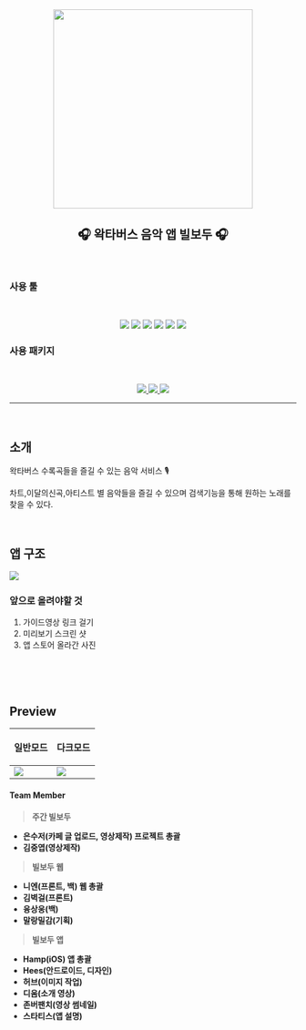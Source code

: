 
<div align="center">


<img src="https://user-images.githubusercontent.com/48616183/187058832-66dec30a-3205-403d-a98d-9d64d08a797a.png" width = "350">

<h2>🎧 왁타버스 음악 앱 빌보두 🎧</h2>

</div>

<br>

### 사용 툴 

<br>

<p align="center">
    <img src="https://img.shields.io/badge/Swift-v5-red?logo=swift" />
    <img src="https://img.shields.io/badge/Xcode-v13.4.1-blue?logo=Xcode" />
    <img src="https://img.shields.io/badge/iOS-v15.5-black?logo=apple" />
     <img src="https://img.shields.io/badge/git-v2.32.1-black?logo=Git" />
    <img src="https://img.shields.io/badge/Discord-gray?logo=Discord" />
    <img src="https://img.shields.io/badge/Notion-gray?logo=Notion" />
</p>



### 사용 패키지

<br>

<p align="center"> 
<a href="https://github.com/Alamofire/Alamofire"> 
 <img src="https://img.shields.io/badge/Alamofire
-blue"/> </a>
<a href="https://github.com/SvenTiigi/YouTubePlayerKit"> 
 <img src="https://img.shields.io/badge/YouTubePlayerKit
-FF0000?logo=Youtube" />
 </a>
 <a href="https://github.com/exyte/PopupView"> 
 <img src="https://img.shields.io/badge/PopupView
-purple"/> </a>
</p>

---

<br>

## 소개
왁타버스 수록곡들을 즐길 수 있는 음악 서비스 🎙

차트,이달의신곡,아티스트 별 음악들을 즐길 수 있으며 검색기능을 통해 원하는 노래를 찾을 수 있다.

<br>

## 앱 구조

<img src ="https://user-images.githubusercontent.com/48616183/187061499-3fabecc6-e12c-4a2d-85e4-329cb74f2443.jpg">



### 앞으로 올려야할 것 

1. 가이드영상 링크 걸기
2. 미리보기 스크린 샷 
3. 앱 스토어 올라간 사진



<br><br><br>

## Preview



<table>  

<thead>
        <tr>
            <th> <p align ="center">일반모드 </p></th>
            <th> <p align ="center">다크모드 </p></th>
        </tr>
</thead>

<tbody>
    <tr >
        <td>
        <img src="https://user-images.githubusercontent.com/48616183/187060065-456cfd13-7dbd-445a-9228-63dad3e33861.gif">
        </td>
    <td>
        <img src="https://user-images.githubusercontent.com/48616183/187060061-8cdcbfca-05ad-4b17-8384-a67252cefc26.gif">
    </td>
    </tr>

</tbody>
</table>








<footer>
<h4> Team Member<h4>

>  주간 빌보두
- 은수저(카페 글 업로드, 영상제작) 프로젝트 총괄
- 김중엽(영상제작)

> 빌보두 웹
- 니엔(프론트, 백) 웹 총괄
- 김벽걸(프론트)
- 융상웅(백)
- 말랑밀감(기획)

> 빌보두 앱
- Hamp(iOS) 앱 총괄
- Hees(안드로이드, 디자인)
- 허브(이미지 작업)
- 디움(소개 영상)
- 존버팬치(영상 썸네일)
- 스타티스(앱 설명)
</footer>

